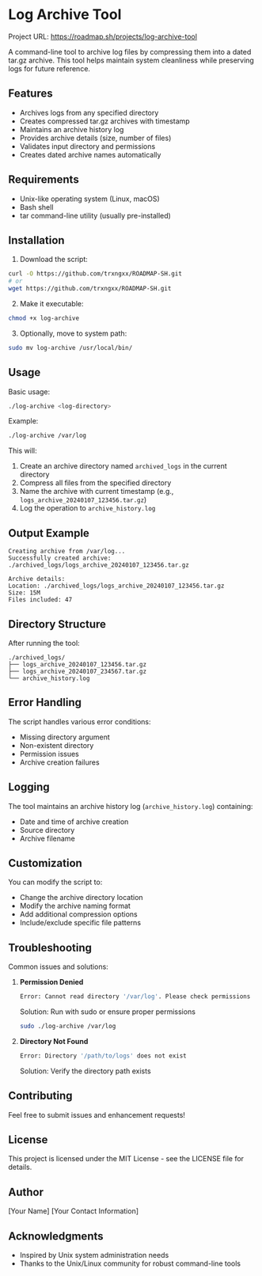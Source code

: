 # Log Archive Tool

Project URL:   https://roadmap.sh/projects/log-archive-tool


A command-line tool to archive log files by compressing them into a dated tar.gz archive. This tool helps maintain system cleanliness while preserving logs for future reference.

## Features

- Archives logs from any specified directory
- Creates compressed tar.gz archives with timestamp
- Maintains an archive history log
- Provides archive details (size, number of files)
- Validates input directory and permissions
- Creates dated archive names automatically

## Requirements

- Unix-like operating system (Linux, macOS)
- Bash shell
- tar command-line utility (usually pre-installed)

## Installation

1. Download the script:
```bash
curl -O https://github.com/trxngxx/ROADMAP-SH.git
# or
wget https://github.com/trxngxx/ROADMAP-SH.git
```

2. Make it executable:
```bash
chmod +x log-archive
```

3. Optionally, move to system path:
```bash
sudo mv log-archive /usr/local/bin/
```

## Usage

Basic usage:
```bash
./log-archive <log-directory>
```

Example:
```bash
./log-archive /var/log
```

This will:
1. Create an archive directory named `archived_logs` in the current directory
2. Compress all files from the specified directory
3. Name the archive with current timestamp (e.g., `logs_archive_20240107_123456.tar.gz`)
4. Log the operation to `archive_history.log`

## Output Example

```
Creating archive from /var/log...
Successfully created archive: ./archived_logs/logs_archive_20240107_123456.tar.gz

Archive details:
Location: ./archived_logs/logs_archive_20240107_123456.tar.gz
Size: 15M
Files included: 47
```

## Directory Structure

After running the tool:
```
./archived_logs/
├── logs_archive_20240107_123456.tar.gz
├── logs_archive_20240107_234567.tar.gz
└── archive_history.log
```

## Error Handling

The script handles various error conditions:
- Missing directory argument
- Non-existent directory
- Permission issues
- Archive creation failures

## Logging

The tool maintains an archive history log (`archive_history.log`) containing:
- Date and time of archive creation
- Source directory
- Archive filename

## Customization

You can modify the script to:
- Change the archive directory location
- Modify the archive naming format
- Add additional compression options
- Include/exclude specific file patterns

## Troubleshooting

Common issues and solutions:

1. **Permission Denied**
   ```bash
   Error: Cannot read directory '/var/log'. Please check permissions
   ```
   Solution: Run with sudo or ensure proper permissions
   ```bash
   sudo ./log-archive /var/log
   ```

2. **Directory Not Found**
   ```bash
   Error: Directory '/path/to/logs' does not exist
   ```
   Solution: Verify the directory path exists

## Contributing

Feel free to submit issues and enhancement requests!

## License

This project is licensed under the MIT License - see the LICENSE file for details.

## Author

[Your Name]
[Your Contact Information]

## Acknowledgments

- Inspired by Unix system administration needs
- Thanks to the Unix/Linux community for robust command-line tools